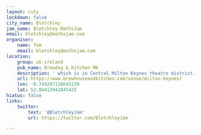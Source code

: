 ```yaml
---
layout: city
lockdown: false
city_name: Bletchley
jam_name: Bletchley MathsJam
email: bletchley@mathsjam.com
organiser:
    name: Tom
    email: bletchley@mathsjam.com
location:
    group: uk-ireland
    pub_name: Brewdog & Kitchen MK
    description: ' which is in Central Milton Keynes theatre district.'
    url: https://www.brewhouseandkitchen.com/venue/milton-keynes/
    lon: -0.749297138643139
    lat: 52.04413942845425
hiatus: false
links:
    twitter:
        text: '@BletchleyJam'
        url: https://twitter.com/BletchleyJam

---
```


